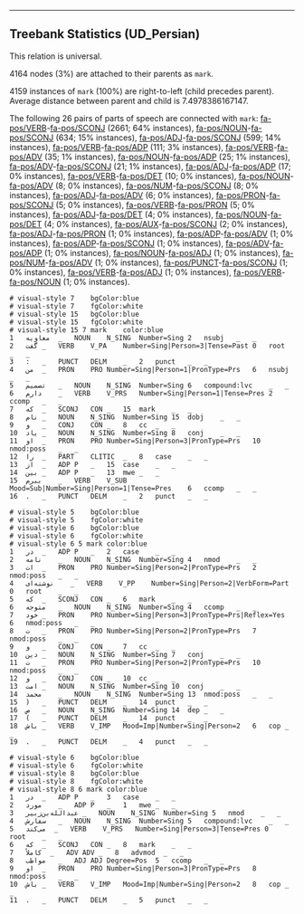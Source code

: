 

--------------------------------------------------------------------------------

## Treebank Statistics (UD_Persian)

This relation is universal.

4164 nodes (3%) are attached to their parents as `mark`.

4159 instances of `mark` (100%) are right-to-left (child precedes parent).
Average distance between parent and child is 7.4978386167147.

The following 26 pairs of parts of speech are connected with `mark`: [fa-pos/VERB]()-[fa-pos/SCONJ]() (2661; 64% instances), [fa-pos/NOUN]()-[fa-pos/SCONJ]() (634; 15% instances), [fa-pos/ADJ]()-[fa-pos/SCONJ]() (599; 14% instances), [fa-pos/VERB]()-[fa-pos/ADP]() (111; 3% instances), [fa-pos/VERB]()-[fa-pos/ADV]() (35; 1% instances), [fa-pos/NOUN]()-[fa-pos/ADP]() (25; 1% instances), [fa-pos/ADV]()-[fa-pos/SCONJ]() (21; 1% instances), [fa-pos/ADJ]()-[fa-pos/ADP]() (17; 0% instances), [fa-pos/VERB]()-[fa-pos/DET]() (10; 0% instances), [fa-pos/NOUN]()-[fa-pos/ADV]() (8; 0% instances), [fa-pos/NUM]()-[fa-pos/SCONJ]() (8; 0% instances), [fa-pos/ADJ]()-[fa-pos/ADV]() (6; 0% instances), [fa-pos/PRON]()-[fa-pos/SCONJ]() (5; 0% instances), [fa-pos/VERB]()-[fa-pos/PRON]() (5; 0% instances), [fa-pos/ADJ]()-[fa-pos/DET]() (4; 0% instances), [fa-pos/NOUN]()-[fa-pos/DET]() (4; 0% instances), [fa-pos/AUX]()-[fa-pos/SCONJ]() (2; 0% instances), [fa-pos/ADJ]()-[fa-pos/PRON]() (1; 0% instances), [fa-pos/ADP]()-[fa-pos/ADV]() (1; 0% instances), [fa-pos/ADP]()-[fa-pos/SCONJ]() (1; 0% instances), [fa-pos/ADV]()-[fa-pos/ADP]() (1; 0% instances), [fa-pos/NOUN]()-[fa-pos/ADJ]() (1; 0% instances), [fa-pos/NUM]()-[fa-pos/ADV]() (1; 0% instances), [fa-pos/PUNCT]()-[fa-pos/SCONJ]() (1; 0% instances), [fa-pos/VERB]()-[fa-pos/ADJ]() (1; 0% instances), [fa-pos/VERB]()-[fa-pos/NOUN]() (1; 0% instances).


~~~ conllu
# visual-style 7	bgColor:blue
# visual-style 7	fgColor:white
# visual-style 15	bgColor:blue
# visual-style 15	fgColor:white
# visual-style 15 7 mark	color:blue
1	معاویه	_	NOUN	N_SING	Number=Sing	2	nsubj	_	_
2	گفت	_	VERB	V_PA	Number=Sing|Person=3|Tense=Past	0	root	_	_
3	:	_	PUNCT	DELM	_	2	punct	_	_
4	من	_	PRON	PRO	Number=Sing|Person=1|PronType=Prs	6	nsubj	_	_
5	تصمیم	_	NOUN	N_SING	Number=Sing	6	compound:lvc	_	_
6	دارم	_	VERB	V_PRS	Number=Sing|Person=1|Tense=Pres	2	ccomp	_	_
7	که	_	SCONJ	CON	_	15	mark	_	_
8	نام	_	NOUN	N_SING	Number=Sing	15	dobj	_	_
9	و	_	CONJ	CON	_	8	cc	_	_
10	یاد	_	NOUN	N_SING	Number=Sing	8	conj	_	_
11	او	_	PRON	PRO	Number=Sing|Person=3|PronType=Prs	10	nmod:poss	_	_
12	را	_	PART	CLITIC	_	8	case	_	_
13	از	_	ADP	P	_	15	case	_	_
14	بین	_	ADP	P	_	13	mwe	_	_
15	ببرم	_	VERB	V_SUB	Mood=Sub|Number=Sing|Person=1|Tense=Pres	6	ccomp	_	_
16	.	_	PUNCT	DELM	_	2	punct	_	_

~~~


~~~ conllu
# visual-style 5	bgColor:blue
# visual-style 5	fgColor:white
# visual-style 6	bgColor:blue
# visual-style 6	fgColor:white
# visual-style 6 5 mark	color:blue
1	در	_	ADP	P	_	2	case	_	_
2	نامه	_	NOUN	N_SING	Number=Sing	4	nmod	_	_
3	ات	_	PRON	PRO	Number=Sing|Person=2|PronType=Prs	2	nmod:poss	_	_
4	نوشته‌ای	_	VERB	V_PP	Number=Sing|Person=2|VerbForm=Part	0	root	_	_
5	که	_	SCONJ	CON	_	6	mark	_	_
6	متوجه	_	NOUN	N_SING	Number=Sing	4	ccomp	_	_
7	خود	_	PRON	PRO	Number=Sing|Person=3|PronType=Prs|Reflex=Yes	6	nmod:poss	_	_
8	ت	_	PRON	PRO	Number=Sing|Person=2|PronType=Prs	7	nmod:poss	_	_
9	و	_	CONJ	CON	_	7	cc	_	_
10	دین	_	NOUN	N_SING	Number=Sing	7	conj	_	_
11	ت	_	PRON	PRO	Number=Sing|Person=2|PronType=Prs	10	nmod:poss	_	_
12	و	_	CONJ	CON	_	10	cc	_	_
13	امت	_	NOUN	N_SING	Number=Sing	10	conj	_	_
14	محمد	_	NOUN	N_SING	Number=Sing	13	nmod:poss	_	_
15	)	_	PUNCT	DELM	_	14	punct	_	_
16	ص	_	NOUN	N_SING	Number=Sing	14	dep	_	_
17	(	_	PUNCT	DELM	_	14	punct	_	_
18	باش	_	VERB	V_IMP	Mood=Imp|Number=Sing|Person=2	6	cop	_	_
19	.	_	PUNCT	DELM	_	4	punct	_	_

~~~


~~~ conllu
# visual-style 6	bgColor:blue
# visual-style 6	fgColor:white
# visual-style 8	bgColor:blue
# visual-style 8	fgColor:white
# visual-style 8 6 mark	color:blue
1	در	_	ADP	P	_	3	case	_	_
2	مورد	_	ADP	P	_	1	mwe	_	_
3	عبدالله‌بن‌زبیر	_	NOUN	N_SING	Number=Sing	5	nmod	_	_
4	سفارش	_	NOUN	N_SING	Number=Sing	5	compound:lvc	_	_
5	می‌کند	_	VERB	V_PRS	Number=Sing|Person=3|Tense=Pres	0	root	_	_
6	که	_	SCONJ	CON	_	8	mark	_	_
7	کاملاً	_	ADV	ADV	_	8	advmod	_	_
8	مواظب	_	ADJ	ADJ	Degree=Pos	5	ccomp	_	_
9	او	_	PRON	PRO	Number=Sing|Person=3|PronType=Prs	8	nmod:poss	_	_
10	باش	_	VERB	V_IMP	Mood=Imp|Number=Sing|Person=2	8	cop	_	_
11	.	_	PUNCT	DELM	_	5	punct	_	_

~~~


